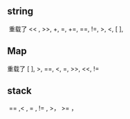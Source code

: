 ## string

​	重载了 << ,   >>,   +, =, +=, ==, !=,  >, <, [ ], 

## Map

重载了 [ ],   >,  ==,  <,  =,  >>,  <<,  != 

## stack 

​	== ,< , = , != , >， >= ， 